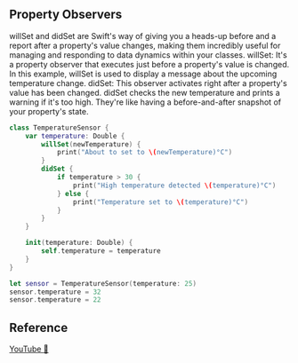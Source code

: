 ## Property Observers

willSet and didSet are Swift's way of giving you a heads-up before and a report after a property's value changes, making them incredibly useful for managing and responding to data dynamics within your classes. willSet: It's a property observer that executes just before a property's value is changed. In this example, willSet is used to display a message about the upcoming temperature change. didSet: This observer activates right after a property's value has been changed. didSet checks the new temperature and prints a warning if it's too high. They're like having a before-and-after snapshot of your property's state.

```swift
class TemperatureSensor {
    var temperature: Double {
        willSet(newTemperature) {
            print("About to set to \(newTemperature)°C")
        }
        didSet {
            if temperature > 30 {
                print("High temperature detected \(temperature)°C")
            } else {
                print("Temperature set to \(temperature)°C")
            }
        }
    }

    init(temperature: Double) {
        self.temperature = temperature
    }
}

let sensor = TemperatureSensor(temperature: 25)
sensor.temperature = 32
sensor.temperature = 22
```

## Reference

[YouTube 👀](https://youtube.com/shorts/KLKqtnHHsc4?feature=share)